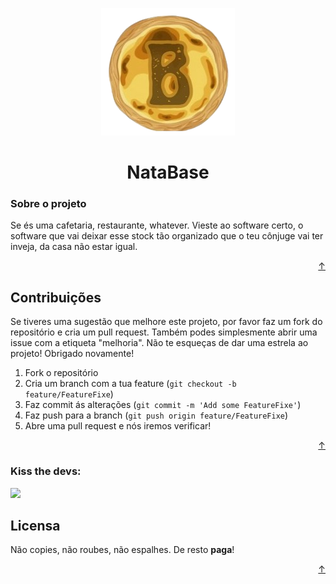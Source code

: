 
<p align="center">
  <img src="https://github.com/Samucahub/NataBase/blob/a11dd3180472dd86c6b59d78127cc14d04f4d8f7/LOGOS/natabase.png" alt="logo"/>
</p>


<h1 align="center">NataBase</h1>

<h3>Sobre o projeto</h3>

Se és uma cafetaria, restaurante, whatever. Vieste ao software certo, o software que vai deixar esse stock tão organizado que o teu cônjuge vai ter inveja, da casa não estar igual.

<p align="right"><a href="#readme-top">↑</a></p>

<!-- CONTRIBUTING -->
## Contribuições


Se tiveres uma sugestão que melhore este projeto, por favor faz um fork do repositório e cria um pull request. Também podes simplesmente abrir uma issue com a etiqueta "melhoria".
Não te esqueças de dar uma estrela ao projeto! Obrigado novamente!

1. Fork o repositório
2. Cria um branch com a tua feature (`git checkout -b feature/FeatureFixe`)
3. Faz commit ás alterações (`git commit -m 'Add some FeatureFixe'`)
4. Faz push para a branch (`git push origin feature/FeatureFixe`)
5. Abre uma pull request e nós iremos verificar!

<p align="right"><a href="#readme-top">↑</a></p>

### Kiss the devs:

<a href="https://github.com/Samucahub/NataBase/graphs/contributors">
  <img src="https://contrib.rocks/image?repo=Samucahub/NataBase" />
</a>

<!-- LICENSE -->
## Licensa

Não copies, não roubes, não espalhes. De resto **paga**!

<p align="right"><a href="#readme-top">↑</a></p>
